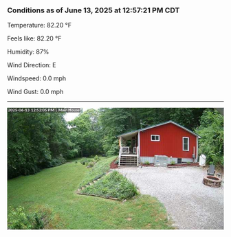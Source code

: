 ### Conditions as of June 13, 2025 at 12:57:21 PM CDT 

Temperature: 82.20 &deg;F

Feels like: 82.20 &deg;F

Humidity: 87%

Wind Direction: E

Windspeed: 0.0 mph

Wind Gust: 0.0 mph

---

<img src="./images/latest.jpeg"/>

